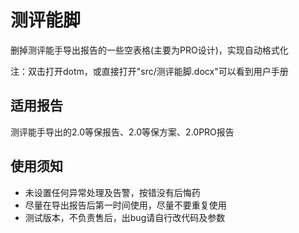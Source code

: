 # 测评能脚

删掉测评能手导出报告的一些空表格(主要为PRO设计)，实现自动格式化

注：双击打开dotm，或直接打开"src/测评能脚.docx"可以看到用户手册

## 适用报告

测评能手导出的2.0等保报告、2.0等保方案、2.0PRO报告

## 使用须知

- 未设置任何异常处理及告警，按错没有后悔药
- 尽量在导出报告后第一时间使用，尽量不要重复使用
- 测试版本，不负责售后，出bug请自行改代码及参数
